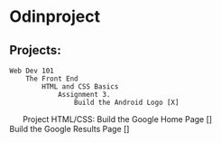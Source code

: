 # Odinproject

## Projects:
    Web Dev 101
        The Front End
            HTML and CSS Basics
                Assignment 3.
                    Build the Android Logo [X]
                    
            Project HTML/CSS:
                Build the Google Home Page []            
                Build the Google Results Page []
